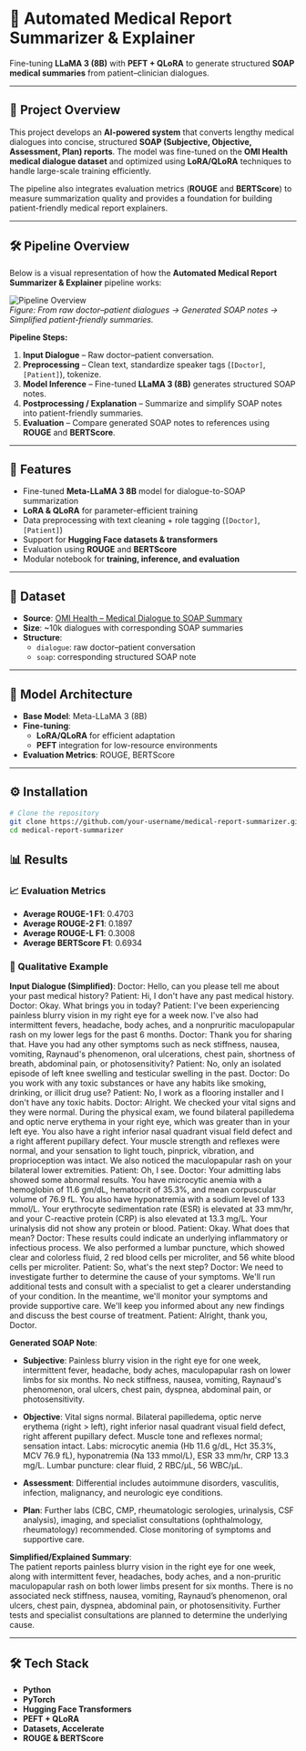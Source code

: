 # 🏥 Automated Medical Report Summarizer & Explainer  
Fine-tuning **LLaMA 3 (8B)** with **PEFT + QLoRA** to generate structured **SOAP medical summaries** from patient–clinician dialogues.  

---

## 📌 Project Overview  
This project develops an **AI-powered system** that converts lengthy medical dialogues into concise, structured **SOAP (Subjective, Objective, Assessment, Plan) reports**. The model was fine-tuned on the **OMI Health medical dialogue dataset** and optimized using **LoRA/QLoRA** techniques to handle large-scale training efficiently.  

The pipeline also integrates evaluation metrics (**ROUGE** and **BERTScore**) to measure summarization quality and provides a foundation for building patient-friendly medical report explainers.  


---

## 🛠️ Pipeline Overview  

Below is a visual representation of how the **Automated Medical Report Summarizer & Explainer** pipeline works:

![Pipeline Overview](<img width="957" height="295" alt="image" src="https://github.com/user-attachments/assets/5a6055d9-f10d-4a78-83a4-59727b891178" />)  
*Figure: From raw doctor–patient dialogues → Generated SOAP notes → Simplified patient-friendly summaries.*

**Pipeline Steps:**  
1. **Input Dialogue** – Raw doctor–patient conversation.  
2. **Preprocessing** – Clean text, standardize speaker tags (`[Doctor]`, `[Patient]`), tokenize.  
3. **Model Inference** – Fine-tuned **LLaMA 3 (8B)** generates structured SOAP notes.  
4. **Postprocessing / Explanation** – Summarize and simplify SOAP notes into patient-friendly summaries.  
5. **Evaluation** – Compare generated SOAP notes to references using **ROUGE** and **BERTScore**.  



---

## 🚀 Features  
- Fine-tuned **Meta-LLaMA 3 8B** model for dialogue-to-SOAP summarization  
- **LoRA & QLoRA** for parameter-efficient training  
- Data preprocessing with text cleaning + role tagging (`[Doctor]`, `[Patient]`)  
- Support for **Hugging Face datasets & transformers**  
- Evaluation using **ROUGE** and **BERTScore**  
- Modular notebook for **training, inference, and evaluation**  

---

## 📂 Dataset  
- **Source**: [OMI Health – Medical Dialogue to SOAP Summary](https://huggingface.co/datasets/omi-health/medical-dialogue-to-soap-summary)  
- **Size**: ~10k dialogues with corresponding SOAP summaries  
- **Structure**:  
  - `dialogue`: raw doctor–patient conversation  
  - `soap`: corresponding structured SOAP note  

---

## 🧠 Model Architecture  
- **Base Model**: Meta-LLaMA 3 (8B)  
- **Fine-tuning**:  
  - **LoRA/QLoRA** for efficient adaptation  
  - **PEFT** integration for low-resource environments  
- **Evaluation Metrics**: ROUGE, BERTScore  

---

## ⚙️ Installation  

```bash
# Clone the repository
git clone https://github.com/your-username/medical-report-summarizer.git
cd medical-report-summarizer
```

## 📊 Results  

### 📈 Evaluation Metrics  
- **Average ROUGE-1 F1**: 0.4703  
- **Average ROUGE-2 F1**: 0.1897  
- **Average ROUGE-L F1**: 0.3008  
- **Average BERTScore F1**: 0.6934  

### 📝 Qualitative Example  
**Input Dialogue (Simplified)**:
Doctor: Hello, can you please tell me about your past medical history?
Patient: Hi, I don't have any past medical history.
Doctor: Okay. What brings you in today?
Patient: I've been experiencing painless blurry vision in my right eye for a week now. I've also had intermittent fevers, headache, body aches, and a nonpruritic maculopapular rash on my lower legs for the past 6 months.
Doctor: Thank you for sharing that. Have you had any other symptoms such as neck stiffness, nausea, vomiting, Raynaud's phenomenon, oral ulcerations, chest pain, shortness of breath, abdominal pain, or photosensitivity?
Patient: No, only an isolated episode of left knee swelling and testicular swelling in the past.
Doctor: Do you work with any toxic substances or have any habits like smoking, drinking, or illicit drug use?
Patient: No, I work as a flooring installer and I don't have any toxic habits.
Doctor: Alright. We checked your vital signs and they were normal. During the physical exam, we found bilateral papilledema and optic nerve erythema in your right eye, which was greater than in your left eye. You also have a right inferior nasal quadrant visual field defect and a right afferent pupillary defect. Your muscle strength and reflexes were normal, and your sensation to light touch, pinprick, vibration, and proprioception was intact. We also noticed the maculopapular rash on your bilateral lower extremities.
Patient: Oh, I see.
Doctor: Your admitting labs showed some abnormal results. You have microcytic anemia with a hemoglobin of 11.6 gm/dL, hematocrit of 35.3%, and mean corpuscular volume of 76.9 fL. You also have hyponatremia with a sodium level of 133 mmol/L. Your erythrocyte sedimentation rate (ESR) is elevated at 33 mm/hr, and your C-reactive protein (CRP) is also elevated at 13.3 mg/L. Your urinalysis did not show any protein or blood.
Patient: Okay. What does that mean?
Doctor: These results could indicate an underlying inflammatory or infectious process. We also performed a lumbar puncture, which showed clear and colorless fluid, 2 red blood cells per microliter, and 56 white blood cells per microliter.
Patient: So, what's the next step?
Doctor: We need to investigate further to determine the cause of your symptoms. We'll run additional tests and consult with a specialist to get a clearer understanding of your condition. In the meantime, we'll monitor your symptoms and provide supportive care. We'll keep you informed about any new findings and discuss the best course of treatment.
Patient: Alright, thank you, Doctor.

**Generated SOAP Note**:  

- **Subjective**: Painless blurry vision in the right eye for one week, intermittent fever, headache, body aches, maculopapular rash on lower limbs for six months. No neck stiffness, nausea, vomiting, Raynaud's phenomenon, oral ulcers, chest pain, dyspnea, abdominal pain, or photosensitivity.  

- **Objective**: Vital signs normal. Bilateral papilledema, optic nerve erythema (right > left), right inferior nasal quadrant visual field defect, right afferent pupillary defect. Muscle tone and reflexes normal; sensation intact. Labs: microcytic anemia (Hb 11.6 g/dL, Hct 35.3%, MCV 76.9 fL), hyponatremia (Na 133 mmol/L), ESR 33 mm/hr, CRP 13.3 mg/L. Lumbar puncture: clear fluid, 2 RBC/μL, 56 WBC/μL.  

- **Assessment**: Differential includes autoimmune disorders, vasculitis, infection, malignancy, and neurologic eye conditions.  

- **Plan**: Further labs (CBC, CMP, rheumatologic serologies, urinalysis, CSF analysis), imaging, and specialist consultations (ophthalmology, rheumatology) recommended. Close monitoring of symptoms and supportive care.  

**Simplified/Explained Summary**:  
The patient reports painless blurry vision in the right eye for one week, along with intermittent fever, headaches, body aches, and a non-pruritic maculopapular rash on both lower limbs present for six months. There is no associated neck stiffness, nausea, vomiting, Raynaud’s phenomenon, oral ulcers, chest pain, dyspnea, abdominal pain, or photosensitivity. Further tests and specialist consultations are planned to determine the underlying cause.


---

## 🛠️ Tech Stack  
- **Python**  
- **PyTorch**  
- **Hugging Face Transformers**  
- **PEFT + QLoRA**  
- **Datasets, Accelerate**  
- **ROUGE & BERTScore**  
